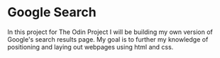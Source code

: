 # Google Search

In this project for The Odin Project I will be building my own version of Google's search results page. My goal is to further my knowledge of positioning and laying out webpages using html and css.
